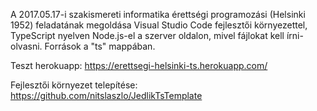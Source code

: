 A 2017.05.17-i szakismereti informatika érettségi programozási (Helsinki 1952) feladatának megoldása Visual Studio Code fejlesztői környezettel, TypeScript nyelven Node.js-el a szerver oldalon, mivel fájlokat kell írni-olvasni. Források a "ts" mappában. 

Teszt herokuapp: https://erettsegi-helsinki-ts.herokuapp.com/

Fejlesztői környezet telepítése:
https://github.com/nitslaszlo/JedlikTsTemplate

